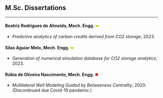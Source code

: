 ## M.Sc. Dissertations
---

#### Beatriz Rodrigues de Almeida, Mech. Engg. <span style="color:rgb(200,200,0);"> &#10144; </span>
- *Predictive analytics of carbon credits derived from CO2 storage*, 2023.


#### Silas Aguiar Melo, Mech. Engg. <span style="color:rgb(200,200,0);"> &#10144; </span>
- *Generation of numerical simulation database for CO2 storage analytics*, 2023.


#### Rúbia de Oliveira Nascimento, Mech. Engg. <span style="color:rgb(200,0,0);"> &#10006; </span>
- *Multilateral Well Modeling Guided by Betweeness Centrality*, 2020. (Discontinued due Covid-19 pandemic.)